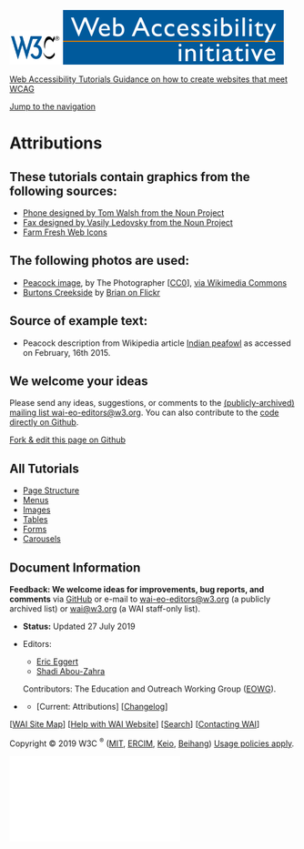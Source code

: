 [<img src="../img/w3c-bde9a11f.svg" alt="W3C" width="90" />](http://w3.org/) <a href="http://w3.org/WAI/" class="wai"><img src="../img/wai-590850fc.svg" alt="Web Accessibility Initiative" /></a>

[Web Accessibility Tutorials <span class="subheading">Guidance on how to create websites that meet WCAG</span>](../)

<a href="#nav" class="btn btn-jump">Jump to the navigation</a>

Attributions
============

These tutorials contain graphics from the following sources:
------------------------------------------------------------

-   [Phone designed by Tom Walsh from the Noun Project](http://thenounproject.com/term/phone/52971/)
-   [Fax designed by Vasily Ledovsky from the Noun Project](http://thenounproject.com/term/fax/8017/)
-   [Farm Fresh Web Icons](http://www.fatcow.com/free-icons)

The following photos are used:
------------------------------

-   [Peacock image](https://en.wikipedia.org/wiki/File:Pavo_Real_Venezolano.jpg), by The Photographer \[[CC0](http://creativecommons.org/publicdomain/zero/1.0/deed.en)\], [via Wikimedia Commons](https://commons.wikimedia.org/wiki/File%3APavo_Real_Venezolano.jpg)
-   [Burtons Creekside](https://secure.flickr.com/photos/makelessnoise/1423697879/in/set-72157602113996846/) by [Brian on Flickr](https://secure.flickr.com/photos/makelessnoise/)

Source of example text:
-----------------------

-   Peacock description from Wikipedia article [Indian peafowl](https://en.wikipedia.org/w/index.php?title=Indian_peafowl&oldid=647099660) as accessed on February, 16th 2015.

We welcome your ideas
---------------------

Please send any ideas, suggestions, or comments to the [(publicly-archived) mailing list wai-eo-editors@w3.org](mailto:wai-eo-editors@w3.org?subject=%5BTutorial%20Feedback%5D). You can also contribute to the [code directly on Github](https://github.com/w3c/wai-tutorials).

<a href="https://github.com/w3c/wai-tutorials/blob/master/source/attributions.html.erb.md" class="btn">Fork &amp; edit this page on Github</a>

All Tutorials
-------------

-   [<span class="count"></span><span class="txt">Page Structure</span>](../page-structure/)
-   [<span class="count"></span><span class="txt">Menus</span>](../menus/)
-   [<span class="count"></span><span class="txt">Images</span>](../images/)
-   [<span class="count"></span><span class="txt">Tables</span>](../tables/)
-   [<span class="count"></span><span class="txt">Forms</span>](../forms/)
-   [<span class="count"></span><span class="txt">Carousels</span>](../carousels/)

Document Information
--------------------

**Feedback: We welcome ideas for improvements, bug reports, and comments** via [GitHub](https://github.com/w3c/wai-tutorials) or e-mail to <wai-eo-editors@w3.org> (a publicly archived list) or <wai@w3.org> (a WAI staff-only list).

-   **Status:** Updated 27 July 2019
-   Editors:
    -   [Eric Eggert](https://www.w3.org/People/yatil/)
    -   [Shadi Abou-Zahra](https://www.w3.org/People/shadi/)

    Contributors: The Education and Outreach Working Group ([EOWG](https://www.w3.org/WAI/EO/)).
-   -   \[<span class="current-a"><span class="count"></span><span class="txt"><span class="visuallyhidden">Current: </span>Attributions</span></span>\] \[[<span class="count"></span><span class="txt">Changelog</span>](../changelog/)\]

\[[WAI Site Map](https://www.w3.org/WAI/sitemap.html)\] \[[Help with WAI Website](https://www.w3.org/WAI/sitehelp.html)\] \[[Search](https://www.w3.org/WAI/search.php)\] \[[Contacting WAI](https://www.w3.org/WAI/contacts)\]

Copyright © 2019 W3C <sup>®</sup> ([MIT](http://www.csail.mit.edu/), [ERCIM](http://www.ercim.eu/), [Keio](http://www.keio.ac.jp/), [Beihang](http://ev.buaa.edu.cn/)) [Usage policies apply](/Consortium/Legal/ipr-notice).

![](//www.w3.org/analytics/piwik/piwik.php?idsite=328)
